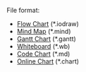 File format:
* [Flow Chart](https://www.iodraw.com/diagram) (*.iodraw)
* [Mind Map](https://www.iodraw.com/mind) (*.mind)
* [Gantt Chart](https://www.iodraw.com/gantt) (*.gantt)
* [Whiteboard](https://www.iodraw.com/whiteboard) (*.wb)
* [Code Chart](https://www.iodraw.com/codechart) (*.md)
* [Online Chart](https://www.iodraw.com/chart) (*.chart)
